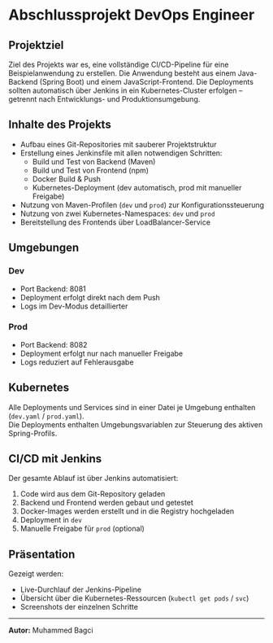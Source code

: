 # Abschlussprojekt DevOps Engineer

## Projektziel

Ziel des Projekts war es, eine vollständige CI/CD-Pipeline für eine Beispielanwendung zu erstellen. Die Anwendung besteht aus einem Java-Backend (Spring Boot) und einem JavaScript-Frontend. Die Deployments sollten automatisch über Jenkins in ein Kubernetes-Cluster erfolgen – getrennt nach Entwicklungs- und Produktionsumgebung.

## Inhalte des Projekts

- Aufbau eines Git-Repositories mit sauberer Projektstruktur
- Erstellung eines Jenkinsfile mit allen notwendigen Schritten:
  - Build und Test von Backend (Maven)
  - Build und Test von Frontend (npm)
  - Docker Build & Push
  - Kubernetes-Deployment (dev automatisch, prod mit manueller Freigabe)
- Nutzung von Maven-Profilen (`dev` und `prod`) zur Konfigurationssteuerung
- Nutzung von zwei Kubernetes-Namespaces: `dev` und `prod`
- Bereitstellung des Frontends über LoadBalancer-Service

## Umgebungen

### Dev
- Port Backend: 8081
- Deployment erfolgt direkt nach dem Push
- Logs im Dev-Modus detaillierter

### Prod
- Port Backend: 8082
- Deployment erfolgt nur nach manueller Freigabe
- Logs reduziert auf Fehlerausgabe

## Kubernetes

Alle Deployments und Services sind in einer Datei je Umgebung enthalten (`dev.yaml` / `prod.yaml`).  
Die Deployments enthalten Umgebungsvariablen zur Steuerung des aktiven Spring-Profils.

## CI/CD mit Jenkins

Der gesamte Ablauf ist über Jenkins automatisiert:

1. Code wird aus dem Git-Repository geladen
2. Backend und Frontend werden gebaut und getestet
3. Docker-Images werden erstellt und in die Registry hochgeladen
4. Deployment in `dev`
5. Manuelle Freigabe für `prod` (optional)

## Präsentation

Gezeigt werden:
- Live-Durchlauf der Jenkins-Pipeline
- Übersicht über die Kubernetes-Ressourcen (`kubectl get pods` / `svc`)
- Screenshots der einzelnen Schritte

---

**Autor:** Muhammed Bagci
